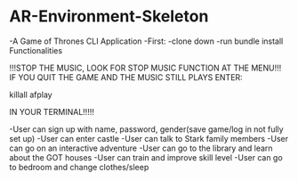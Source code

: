 # AR-Environment-Skeleton
 
-A Game of Thrones CLI Application
-First:
-clone down
-run bundle install
Functionalities

!!!STOP THE MUSIC, LOOK FOR STOP MUSIC FUNCTION AT THE MENU!!!
IF YOU QUIT THE GAME AND THE MUSIC STILL PLAYS ENTER:

killall afplay 

IN YOUR TERMINAL!!!!!

-User can sign up with name, password, gender(save game/log in not fully set up)
-User can enter castle
-User can talk to Stark family members
-User can go on an interactive adventure
-User can go to the library and learn about the GOT houses
-User can train and improve skill level
-User can go to bedroom and change clothes/sleep
